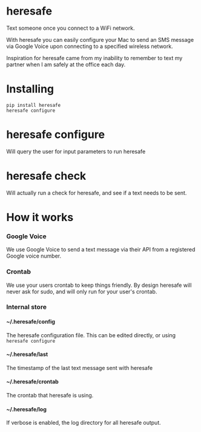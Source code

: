 # heresafe
Text someone once you connect to a WiFi network.

With heresafe you can easily configure your Mac to send an SMS message via Google Voice upon connecting to a specified wireless network.

Inspiration for heresafe came from my inability to remember to text my partner when I am safely at the office each day.

# Installing

```
pip install heresafe
heresafe configure
```

# heresafe configure

Will query the user for input parameters to run heresafe

# heresafe check

Will actually run a check for heresafe, and see if a text needs to be sent.

# How it works

### Google Voice

We use Google Voice to send a text message via their API from a registered Google voice number.

### Crontab

We use your users crontab to keep things friendly. By design heresafe will never ask for sudo, and will only run for your user's crontab.

### Internal store

#### ~/.heresafe/config

The heresafe configuration file. This can be edited directly, or using `heresafe configure`

#### ~/.heresafe/last

The timestamp of the last text message sent with heresafe

#### ~/.heresafe/crontab

The crontab that heresafe is using.

#### ~/.heresafe/log

If verbose is enabled, the log directory for all heresafe output.
